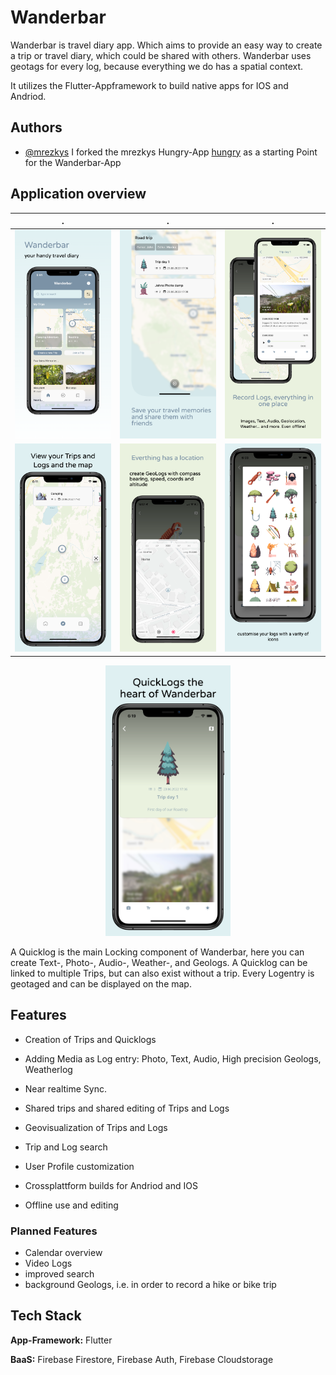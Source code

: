 
#  Wanderbar

Wanderbar is travel diary app. Which aims to provide an easy way to create a trip or travel diary, which could be shared with others. Wanderbar uses geotags for every log, because everything we do has a spatial context.

It utilizes the Flutter-Appframework to build native apps for IOS and Andriod.




## Authors

- [@mrezkys](https://github.com/mrezkys) I forked the mrezkys Hungry-App [hungry](https://github.com/mrezkys/hungry) as a starting Point for the Wanderbar-App


## Application overview

.      |  . |  . 
:-------------------------:|:-------------------------:|:-------------------------:
<img src="assets/wanderbar_screens/0.png " alt="drawing" width="200"/>  | <img src="assets/wanderbar_screens/1.png " alt="drawing" width="200"/> | <img src="assets/wanderbar_screens/2.png " alt="drawing" width="200"/>
<img src="assets/wanderbar_screens/3.png " alt="drawing" width="200"/>  | <img src="assets/wanderbar_screens/4.png " alt="drawing" width="200"/> | <img src="assets/wanderbar_screens/5.png " alt="drawing" width="200"/>
<center>
<img src="assets/wanderbar_screens/6.png " alt="drawing" width="200"/></center>
  
A Quicklog is the main Locking component of Wanderbar, here you can create Text-, Photo-, Audio-, Weather-, and Geologs. A Quicklog can be linked to multiple Trips, but can also exist without a trip.
Every Logentry is geotaged and can be displayed on the map.

## Features

- Creation of Trips and Quicklogs
- Adding Media as Log entry: Photo, Text, Audio, High precision Geologs, Weatherlog
- Near realtime Sync.
- Shared trips and shared editing of Trips and Logs
- Geovisualization of Trips and Logs
- Trip and Log search
- User Profile customization

- Crossplattform builds for Andriod and IOS
- Offline use and editing

### Planned Features
- Calendar overview
- Video Logs
- improved search
- background Geologs, i.e. in order to record a hike or bike trip
## Tech Stack

**App-Framework:** Flutter

**BaaS:** Firebase Firestore, Firebase Auth, Firebase Cloudstorage

